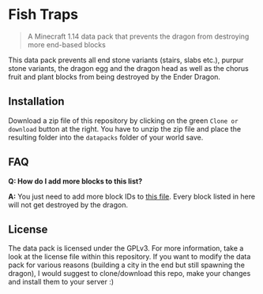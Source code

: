 # Fish Traps

> A Minecraft 1.14 data pack that prevents the dragon from destroying more end-based blocks

This data pack prevents all end stone variants (stairs, slabs etc.), purpur stone variants, the dragon egg and the dragon head as well as the chorus fruit and plant blocks from being destroyed by the Ender Dragon.

## Installation

Download a zip file of this repository by clicking on the green `Clone or download` button at the right. You have to unzip the zip file and place the resulting folder into the `datapacks` folder of your world save.

## FAQ

__Q: How do I add more blocks to this list?__

__A:__ You just need to add more block IDs to [this file](data/minecraft/tags/blocks/dragon_immune.json). Every block listed in here will not get destroyed by the dragon.

## License

The data pack is licensed under the GPLv3. For more information, take a look at the license file within this repository. If you want to modify the data pack for various reasons (building a city in the end but still spawning the dragon), I would suggest to clone/download this repo, make your changes and install them to your server :)
